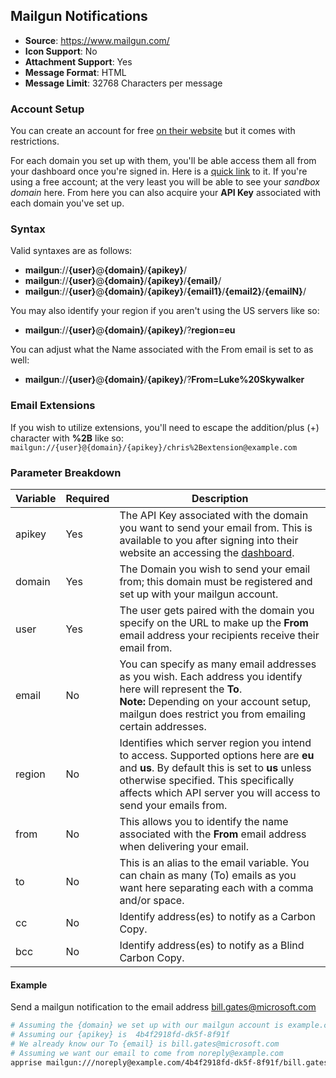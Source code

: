 ## Mailgun Notifications
* **Source**: https://www.mailgun.com/
* **Icon Support**: No
* **Attachment Support**: Yes
* **Message Format**: HTML
* **Message Limit**: 32768 Characters per message

### Account Setup
You can create an account for free [on their website](https://www.mailgun.com/) but it comes with restrictions.

For each domain you set up with them, you'll be able access them all from your dashboard once you're signed in.  Here is a [quick link](https://app.mailgun.com/app/domains) to it. If you're using a free account; at the very least you will be able to see your _sandbox domain_ here. From here you can also acquire your **API Key** associated with each domain you've set up.

### Syntax
Valid syntaxes are as follows:
* **mailgun**://**{user}**@**{domain}**/**{apikey}**/
* **mailgun**://**{user}**@**{domain}**/**{apikey}**/**{email}**/
* **mailgun**://**{user}**@**{domain}**/**{apikey}**/**{email1}**/**{email2}**/**{emailN}**/

You may also identify your region if you aren't using the US servers like so:
* **mailgun**://**{user}**@**{domain}**/**{apikey}**/?**region=eu**

You can adjust what the Name associated with the From email is set to as well:
* **mailgun**://**{user}**@**{domain}**/**{apikey}**/?**From=Luke%20Skywalker**

### Email Extensions
If you wish to utilize extensions, you'll need to escape the addition/plus (+) character with **%2B** like so:<br/>
``mailgun://{user}@{domain}/{apikey}/chris%2Bextension@example.com``

### Parameter Breakdown
| Variable    | Required | Description
| ----------- | -------- | -----------
| apikey      | Yes      | The API Key associated with the domain you want to send your email from. This is available to you after signing into their website an accessing the [dashboard](https://app.mailgun.com/app/domains).
| domain      | Yes      | The Domain you wish to send your email from; this domain must be registered and set up with your mailgun account.
| user        | Yes      | The user gets paired with the domain you specify on the URL to make up the **From** email address your recipients receive their email from.
| email       | No       | You can specify as many email addresses as you wish. Each address you identify here will represent the **To**.<br/>**Note:** Depending on your account setup, mailgun does restrict you from emailing certain addresses.
| region      | No       | Identifies which server region you intend to access. Supported options here are **eu** and **us**. By default this is set to **us** unless otherwise specified. This specifically affects which API server you will access to send your emails from.
| from        | No       | This allows you to identify the name associated with the **From** email address when delivering your email.
| to          | No       | This is an alias to the email variable. You can chain as many (To) emails as you want here separating each with a comma and/or space.
| cc          | No       | Identify address(es) to notify as a Carbon Copy.
| bcc          | No       | Identify address(es) to notify as a Blind Carbon Copy.

#### Example
Send a mailgun notification to the email address bill.gates@microsoft.com
```bash
# Assuming the {domain} we set up with our mailgun account is example.com
# Assuming our {apikey} is  4b4f2918fd-dk5f-8f91f
# We already know our To {email} is bill.gates@microsoft.com
# Assuming we want our email to come from noreply@example.com
apprise mailgun:///noreply@example.com/4b4f2918fd-dk5f-8f91f/bill.gates@microsoft.com
```